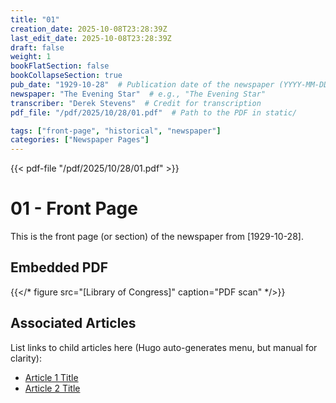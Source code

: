 ```yaml
---
title: "01"
creation_date: 2025-10-08T23:28:39Z
last_edit_date: 2025-10-08T23:28:39Z
draft: false
weight: 1
bookFlatSection: false
bookCollapseSection: true
pub_date: "1929-10-28"  # Publication date of the newspaper (YYYY-MM-DD)
newspaper: "The Evening Star"  # e.g., "The Evening Star"
transcriber: "Derek Stevens"  # Credit for transcription
pdf_file: "/pdf/2025/10/28/01.pdf"  # Path to the PDF in static/

tags: ["front-page", "historical", "newspaper"]
categories: ["Newspaper Pages"]
---
```

{{< pdf-file "/pdf/2025/10/28/01.pdf" >}}

# 01 - Front Page
This is the front page (or section) of the newspaper from [1929-10-28].

## Embedded PDF
{{</* figure src="[Library of Congress]" caption="PDF scan" */>}}

## Associated Articles
List links to child articles here (Hugo auto-generates menu, but manual for clarity):
- [Article 1 Title](/2025/10/08/article1/)
- [Article 2 Title](/2025/10/08/article2/)

<!-- Add transcribed text or summaries from the front page here if needed. Child articles will appear in the sidebar menu due to bookCollapseSection. -->
<!-- Note: After creation, replace [PUB_DATE_PLACEHOLDER] with the value from front matter 'pub_date', and [PDF_FILE_PLACEHOLDER] with 'pdf_file'. -->
